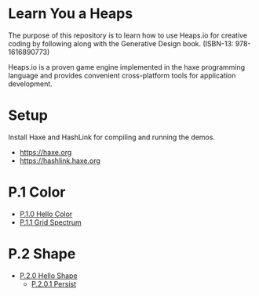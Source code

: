 # Learn You a Heaps

The purpose of this repository is to learn how to use Heaps.io for creative
coding by following along with the Generative Design book.
(ISBN-13:  978-1616890773)

Heaps.io is a proven game engine implemented in the haxe programming language
and provides convenient cross-platform tools for application development.

# Setup

Install Haxe and HashLink for compiling and running the demos.

* https://haxe.org
* https://hashlink.haxe.org

# P.1 Color

* [P.1.0 Hello Color](https://github.com/BradLyman/learn_you_a_heaps/blob/master/p_1_0_hello_color/)
* [P.1.1 Grid Spectrum](https://github.com/BradLyman/learn_you_a_heaps/blob/master/p_1_1_grid_spectrum/)

# P.2 Shape

* [P.2.0 Hello Shape](https://github.com/BradLyman/learn_you_a_heaps/blob/master/p_2_0_hello_shape/)
  * [P.2.0.1 Persist](https://github.com/BradLyman/learn_you_a_heaps/blob/master/p_2_0_1_persist/)
  
